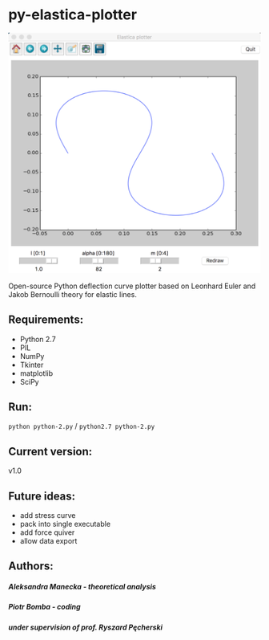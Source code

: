 # py-elastica-plotter

![Screenshot - alt](/screenshot.png "")


Open-source Python deflection curve plotter based on    Leonhard Euler   and   Jakob Bernoulli  theory for elastic lines.



## Requirements:
- Python 2.7
- PIL
- NumPy 
- Tkinter
- matplotlib
- SciPy

## Run:

```python python-2.py``` / ```python2.7 python-2.py```

## Current version:
v1.0

## Future ideas:
- add stress curve
- pack into single executable
- add force quiver
- allow data export

## Authors:
##### Aleksandra Manecka - theoretical analysis
##### Piotr Bomba - coding
##### under supervision of prof. Ryszard Pęcherski
